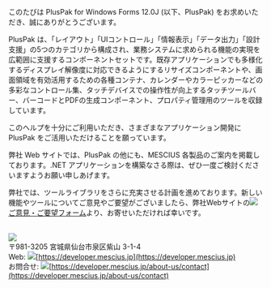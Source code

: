 
このたびは PlusPak for Windows Forms 12.0J (以下、PlusPak) をお求めいただき、誠にありがとうございます。

PlusPak は、「レイアウト」「UIコントロール」「情報表示」「データ出力」「設計支援」の5つのカテゴリから構成され、業務システムに求められる機能の実現を広範囲に支援するコンポーネントセットです。既存アプリケーションでも多様化するディスプレイ解像度に対応できるようにするリサイズコンポーネントや、画面領域を有効活用するための各種コンテナ、カレンダーやカラーピッカーなどの多彩なコントロール集、タッチデバイスでの操作性が向上するタッチツールバー、バーコードとPDFの生成コンポーネント、プロパティ管理用のツールを収録しています。

このヘルプを十分にご利用いただき、さまざまなアプリケーション開発に PlusPak をご活用いただけることを願っています。

弊社 Web サイトでは、PlusPak の他にも、MESCIUS 各製品のご案内を掲載しております。.NET アプリケーションを構築なさる際は、ぜひ一度ご検討くださいますようお願い申しあげます。

弊社では、ツールライブラリをさらに充実させる計画を進めております。新しい機能やツールについてご意見やご要望がございましたら、弊社Webサイトの[![](/DOCUMENT_SITE_LINK_PREFIX_HERE/document-site-files/images/06fadbb1-c461-433a-b385-ae4966e56069/images/weblink.png)ご意見・ご要望フォーム](https://developer.mescius.jp/contact-us)より、お寄せいただければ幸いです。

<br />![](/DOCUMENT_SITE_LINK_PREFIX_HERE/document-site-files/images/06fadbb1-c461-433a-b385-ae4966e56069/images/mescius_logo_thum.png)<br />〒981-3205 宮城県仙台市泉区紫山 3-1-4<br />Web: ![](/DOCUMENT_SITE_LINK_PREFIX_HERE/document-site-files/images/06fadbb1-c461-433a-b385-ae4966e56069/images/weblink.png)[https://developer.mescius.jp](https://developer.mescius.jp)<br />お問合せ: ![](/DOCUMENT_SITE_LINK_PREFIX_HERE/document-site-files/images/06fadbb1-c461-433a-b385-ae4966e56069/images/weblink.png)[https://developer.mescius.jp/about-us/contact](https://developer.mescius.jp/about-us/contact)<br /><br /><br /><br />